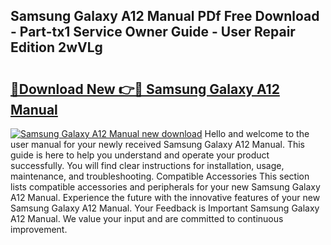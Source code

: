 ## Samsung Galaxy A12 Manual PDf Free Download - Part-tx1 Service Owner Guide - User Repair Edition 2wVLg

# <h2><a href="http://cf25288.oget.top/?id=Samsung+Galaxy+A12+Manual">🔗Download New 👉🔴 Samsung Galaxy A12 Manual</a></h2>

[![Samsung Galaxy A12 Manual new download](https://i.imgur.com/5g1atiW.png)](http://cf25288.oget.top/?id=Samsung+Galaxy+A12+Manual)
Hello and welcome to the user manual for your newly received Samsung Galaxy A12 Manual. This guide is here to help you understand and operate your product successfully. You will find clear instructions for installation, usage, maintenance, and troubleshooting. Compatible Accessories This section lists compatible accessories and peripherals for your new Samsung Galaxy A12 Manual. Experience the future with the innovative features of your new Samsung Galaxy A12 Manual. Your Feedback is Important Samsung Galaxy A12 Manual. We value your input and are committed to continuous improvement.
